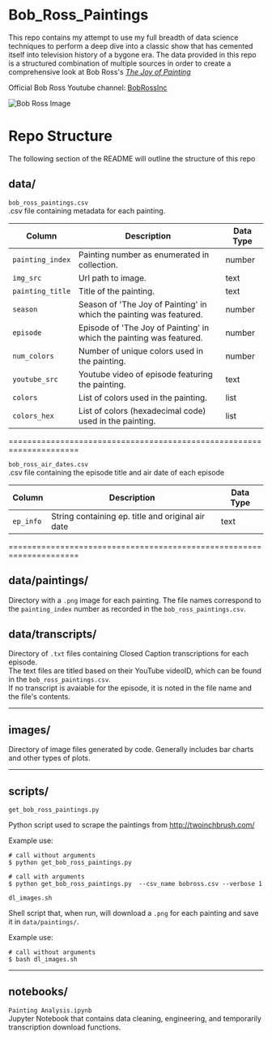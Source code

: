 # Bob_Ross_Paintings

This repo contains my attempt to use my full breadth of data science techniques to perform a deep dive into a classic show that has cemented itself into television history of a bygone era. 
The data provided in this repo is a structured combination of multiple sources in order to create a comprehensive look at Bob Ross's [*The Joy of Painting*](https://en.wikipedia.org/wiki/The_Joy_of_Painting)  

Official Bob Ross Youtube channel: [BobRossInc](https://www.youtube.com/user/BobRossInc)

![Bob Ross Image](https://encrypted-tbn0.gstatic.com/images?q=tbn:ANd9GcS117A8XFP17_8SGyMZ_k8ne_nS1Ls0nqXagUc_F2lgbxilRYZqQQ&s)


# Repo Structure  
The following section of the README will outline the structure of this repo  

## data/  

`bob_ross_paintings.csv`  
.csv file containing metadata for each painting.

| Column | Description | Data Type |
|---|---|---|
| `painting_index` | Painting number as enumerated in collection. | number |
| `img_src` | Url path to image. | text |
| `painting_title` |  Title of the painting. | text |
| `season` | Season of 'The Joy of Painting' in which the painting was featured. | number |
| `episode` | Episode of 'The Joy of Painting' in which the painting was featured. | number |
| `num_colors` | Number of unique colors used in the painting. | number |
| `youtube_src` | Youtube video of episode featuring the painting. | text |
| `colors` | List of colors used in the painting. | list |
| `colors_hex` | List of colors (hexadecimal code) used in the painting. | list |  

=====================================================================  


`bob_ross_air_dates.csv`  
.csv file containing the episode title and air date of each episode  

| Column | Description | Data Type |
|---|---|---|
| `ep_info` | String containing ep. title and original air date | text |  

=====================================================================


## data/paintings/

Directory with a `.png` image for each painting. The file names correspond to the `painting_index` number as recorded in the `bob_ross_paintings.csv`.

## data/transcripts/

Directory of `.txt` files containing Closed Caption transcriptions for each episode.   
The text files are titled based on their YouTube videoID, which can be found in the `bob_ross_paintings.csv`.  
If no transcript is avaiable for the episode, it is noted in the file name and the file's contents.  
___

## images/  

Directory of image files generated by code. Generally includes bar charts and other types of plots.
___
## scripts/

`get_bob_ross_paintings.py`

Python script used to scrape the paintings from http://twoinchbrush.com/

Example use:

```
# call without arguments
$ python get_bob_ross_paintings.py

# call with arguments
$ python get_bob_ross_paintings.py  --csv_name bobross.csv --verbose 1
```


`dl_images.sh`

Shell script that, when run, will download a `.png` for each painting and save it in `data/paintings/`.

Example use:

```
# call without arguments
$ bash dl_images.sh
```
___
## notebooks/  

`Painting Analysis.ipynb`  
Jupyter Notebook  that contains data cleaning, engineering, and temporarily transcription download functions.

